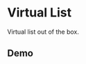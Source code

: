 # Virtual List

Virtual list out of the box.

## Demo

<ms-large-volume-data></ms-large-volume-data>

<code-tabs>
  <code-pane title="app/virtual-list.component.html" path="virtual-list/src/app/virtual-list.component.html"></code-pane>
  <code-pane title="app/virtual-list.component.ts" path="virtual-list/src/app/virtual-list.component.ts"></code-pane>
</code-tabs>
